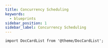 ```yaml
---
title: Concurrency Scheduling
keywords:
  - blueprints
sidebar_position: 1
sidebar_label: Concurrency Scheduling
---
```


```mdx-code-block
import DocCardList from '@theme/DocCardList';
```

<DocCardList />
